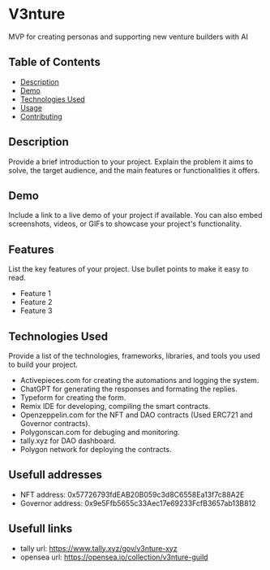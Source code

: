 # V3nture


MVP for creating personas and supporting new venture builders with AI




## Table of Contents
- [Description](#description)
- [Demo](#demo)
- [Technologies Used](#technologies-used)
- [Usage](#usage)
- [Contributing](#contributing)


## Description

Provide a brief introduction to your project. Explain the problem it aims to solve, the target audience, and the main features or functionalities it offers.

## Demo

Include a link to a live demo of your project if available. You can also embed screenshots, videos, or GIFs to showcase your project's functionality.

## Features

List the key features of your project. Use bullet points to make it easy to read.

- Feature 1
- Feature 2
- Feature 3

## Technologies Used

Provide a list of the technologies, frameworks, libraries, and tools you used to build your project.

- Activepieces.com for creating the automations and logging the system.
- ChatGPT for generating the responses and formating the replies.
- Typeform for creating the form.
- Remix IDE for developing, compiling the smart contracts.
- Openzeppelin.com for the NFT and DAO contracts (Used ERC721 and Governor contracts).
- Polygonscan.com for debuging and monitoring.
- tally.xyz for DAO dashboard.
- Polygon network for deploying the contracts.

## Usefull addresses 

- NFT address: 0x57726793fdEAB20B059c3d8C6558Ea13f7c88A2E
- Governor address: 0x9e5Ffb5655c33Aec17e69233FcfB3657ab13B812


## Usefull links

- tally url: https://www.tally.xyz/gov/v3nture-xyz
- opensea url: https://opensea.io/collection/v3nture-guild
